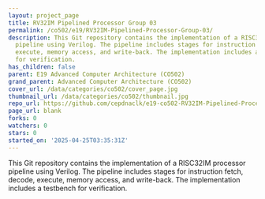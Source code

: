 ```yaml
---
layout: project_page
title: RV32IM Pipelined Processor Group 03
permalink: /co502/e19/RV32IM-Pipelined-Processor-Group-03/
description: This Git repository contains the implementation of a RISC32IM processor
  pipeline using Verilog. The pipeline includes stages for instruction fetch, decode,
  execute, memory access, and write-back. The implementation includes a testbench
  for verification.
has_children: false
parent: E19 Advanced Computer Architecture (CO502)
grand_parent: Advanced Computer Architecture (CO502)
cover_url: /data/categories/co502/cover_page.jpg
thumbnail_url: /data/categories/co502/thumbnail.jpg
repo_url: https://github.com/cepdnaclk/e19-co502-RV32IM-Pipelined-Processor-Group-03
page_url: blank
forks: 0
watchers: 0
stars: 0
started_on: '2025-04-25T03:35:31Z'
---
```


This Git repository contains the implementation of a RISC32IM processor pipeline using Verilog. The pipeline includes stages for instruction fetch, decode, execute, memory access, and write-back. The implementation includes a testbench for verification.